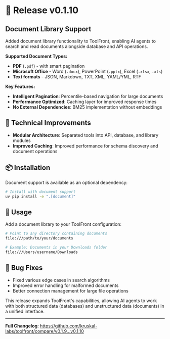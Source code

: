 # 🚀 Release v0.1.10

## Document Library Support
Added document library functionality to ToolFront, enabling AI agents to search and read documents alongside database and API operations.

**Supported Document Types:**
- **PDF** (`.pdf`) - with smart pagination
- **Microsoft Office** - Word (`.docx`), PowerPoint (`.pptx`), Excel (`.xlsx`, `.xls`)
- **Text formats** - JSON, Markdown, TXT, XML, YAML/YML, RTF

**Key Features:**
- **Intelligent Pagination**: Percentile-based navigation for large documents
- **Performance Optimized**: Caching layer for improved response times
- **No External Dependencies**: BM25 implementation without embeddings

## 🔧 Technical Improvements

- **Modular Architecture**: Separated tools into API, database, and library modules
- **Improved Caching**: Improved performance for schema discovery and document operations

## 📦 Installation

Document support is available as an optional dependency:

```bash
# Install with document support
uv pip install -e ".[document]"
```

## 🔧 Usage

Add a document library to your ToolFront configuration:

```bash
# Point to any directory containing documents
file:///path/to/your/documents

# Example: Documents in your Downloads folder
file:///Users/username/Downloads
```

## 🐛 Bug Fixes

- Fixed various edge cases in search algorithms
- Improved error handling for malformed documents
- Better connection management for large file operations

This release expands ToolFront's capabilities, allowing AI agents to work with both structured data (databases) and unstructured data (documents) in a unified interface.

---

**Full Changelog**: https://github.com/kruskal-labs/toolfront/compare/v0.1.9...v0.1.10
